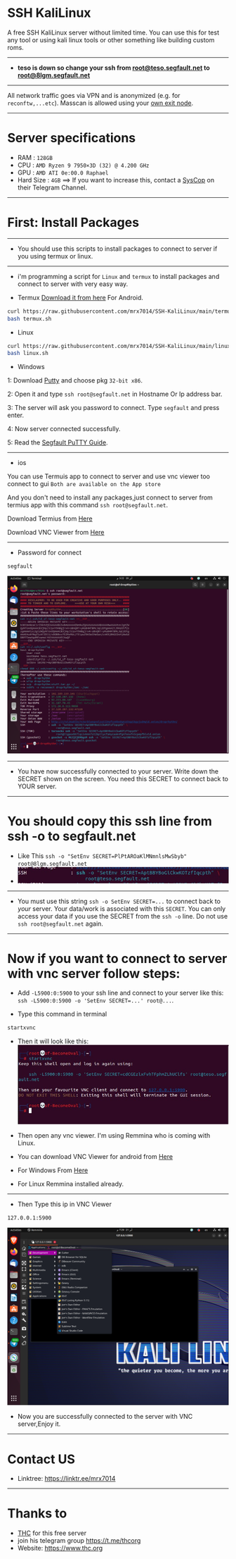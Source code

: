 # SSH KaliLinux
A free SSH KaliLinux server without limited time. You can use this for test any tool or using kali linux tools or other something like building custom roms.
____________

- <b>teso is down so change your ssh from root@teso.segfault.net to root@8lgm.segfault.net</b>
____________
All network traffic goes via VPN and is anonymized (e.g. for `reconftw,...etc`). Masscan is allowed using your [own exit node](https://thc.org/segfault/wireguard).
____________
# Server specifications
- RAM : `128GB`
- CPU : `AMD Ryzen 9 7950×3D (32) @ 4.200 GHz`
- GPU : `AMD ATI 0e:00.0 Raphael`
- Hard Size : `4GB` ==> If you want to increase this, contact a [SysCop](https://t.me/thcorg) on their Telegram Channel.
____________
# First: Install Packages
____________
- You should use this scripts to install packages to connect to server if you using termux or linux.
____________

- i'm programming a script for `Linux` and `termux` to install packages and connect to server with very easy way.

- Termux <a href="https://github.com/termux/termux-app/releases">Download it from here</a> For Android.
```sh
curl https://raw.githubusercontent.com/mrx7014/SSH-KaliLinux/main/termux.sh >> termux.sh
bash termux.sh
```

- Linux

```sh
curl https://raw.githubusercontent.com/mrx7014/SSH-KaliLinux/main/linux.sh >> linux.sh
bash linux.sh
```

- Windows

1: Download <a href="https://www.chiark.greenend.org.uk/~sgtatham/putty/latest.html">Putty</a> and choose pkg `32-bit x86`.

2: Open it and type `ssh root@segfault.net` in Hostname Or Ip address bar.

3: The server will ask you password to connect. Type `segfault` and press enter.

4: Now server connected successfully. 

5: Read the [Segfault PuTTY Guide](https://www.thc.org/segfault/faq/putty/).

____________

- ios

You can use Termuis app to connect to server and use vnc viewer too connect to gui `Both are available on the App store`

And you don't need to install any packages,just connect to server from termius app with this command `ssh root@segfault.net`.

Download Termius from <a href="https://apps.apple.com/us/app/termius-terminal-ssh-client/id549039908">Here</a>

Download VNC Viewer from <a href="https://apps.apple.com/us/app/vnc-viewer-remote-desktop/id352019548">Here</a>

____________

- Password for connect
```sh
segfault
```
<img src="img/server.png"></a>
____________

- You have now successfully connected to your server. Write down the SECRET shown on the screen. You need this SECRET to connect back to YOUR server.
____________
# You should copy this ssh line from ssh -o to segfault.net
- Like This `ssh -o "SetEnv SECRET=PlPtAROaKlMNmnlsMwSbyb" root@8lgm.segfault.net`
- <img src="img/ssh.jpg"></a>
____________
- You must use this string `ssh -o SetEnv SECRET=...` to connect back to _your_ server. Your data/work is associated with this `SECRET`. You can only access your data if you use the SECRET from the `ssh -o` line. Do not use `ssh root@segfault.net` again.
____________
# Now if you want to connect to server with vnc server follow steps:
- Add `-L5900:0:5900` to your ssh line and connect to your server like this: `ssh -L5900:0:5900 -o 'SetEnv SECRET=...' root@...`.

- Type this command in terminal
```sh 
startxvnc
```
- Then it will look like this:  
<img src="img/sshvnc.jpg"></a>
- Then open any vnc viewer. I'm using Remmina who is coming with Linux.

- You can download VNC Viewer for android from <a href="https://play.google.com/store/apps/details?id=com.realvnc.viewer.android&hl=en_US&pli=1">Here</a>

- For Windows From <a href="https://www.realvnc.com/en/connect/download/viewer/windows/">Here</a>

- For Linux Remmina installed already.

____________

- Then Type this ip in VNC Viewer

```sh
127.0.0.1:5900
```
<img src="img/sshdisplay.png"></a>
- Now you are successfully connected to the server with VNC server,Enjoy it.
____________
# Contact US
- Linktree: https://linktr.ee/mrx7014
____________
# Thanks to 
- [THC](https://www.thc.org) for this free server
- join his telegram group https://t.me/thcorg
- Website: https://www.thc.org
